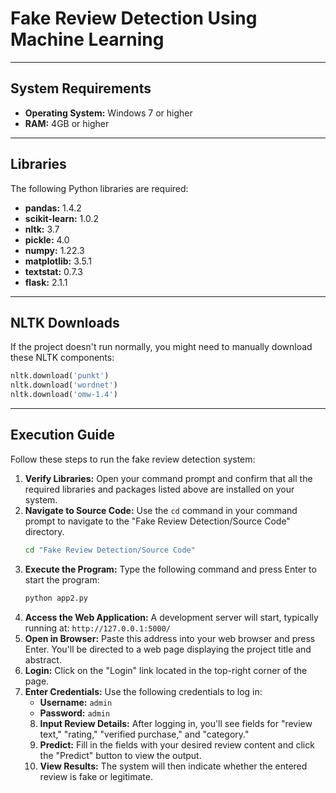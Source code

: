 # Fake Review Detection Using Machine Learning

-----

## System Requirements

  * **Operating System:** Windows 7 or higher
  * **RAM:** 4GB or higher

-----

## Libraries

The following Python libraries are required:

  * **pandas:** 1.4.2
  * **scikit-learn:** 1.0.2
  * **nltk:** 3.7
  * **pickle:** 4.0
  * **numpy:** 1.22.3
  * **matplotlib:** 3.5.1
  * **textstat:** 0.7.3
  * **flask:** 2.1.1

-----

## NLTK Downloads

If the project doesn't run normally, you might need to manually download these NLTK components:

```python
nltk.download('punkt')
nltk.download('wordnet')
nltk.download('omw-1.4')
```

-----

## Execution Guide

Follow these steps to run the fake review detection system:

1.  **Verify Libraries:** Open your command prompt and confirm that all the required libraries and packages listed above are installed on your system.
2.  **Navigate to Source Code:** Use the `cd` command in your command prompt to navigate to the "Fake Review Detection/Source Code" directory.
    ```bash
    cd "Fake Review Detection/Source Code"
    ```
3.  **Execute the Program:** Type the following command and press Enter to start the program:
    ```bash
    python app2.py
    ```
4.  **Access the Web Application:** A development server will start, typically running at: `http://127.0.0.1:5000/`
5.  **Open in Browser:** Paste this address into your web browser and press Enter. You'll be directed to a web page displaying the project title and abstract.
6.  **Login:** Click on the "Login" link located in the top-right corner of the page.
7.  **Enter Credentials:** Use the following credentials to log in:
      * **Username:** `admin`
      * **Password:** `admin`
    <!-- end list -->
    8.  **Input Review Details:** After logging in, you'll see fields for "review text," "rating," "verified purchase," and "category."
    9.  **Predict:** Fill in the fields with your desired review content and click the "Predict" button to view the output.
    10. **View Results:** The system will then indicate whether the entered review is fake or legitimate.
